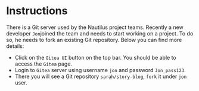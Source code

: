 # Instructions

There is a Git server used by the Nautilus project teams. Recently a new developer `Jon`joined the team and needs to start working on a project. To do so, he needs to fork an existing Git repository. Below you can find more details:

- Click on the `Gitea UI` button on the top bar. You should be able to access the `Gitea` page.
- Login to `Gitea` server using username `jon` and password `Jon_pass123`.
- There you will see a Git repository `sarah/story-blog`, `fork` it under `jon` user.
